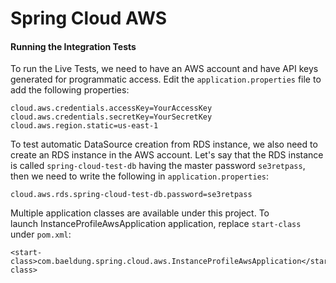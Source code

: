# Spring Cloud AWS

#### Running the Integration Tests

To run the Live Tests, we need to have an AWS account and have API keys generated for programmatic access. Edit 
the `application.properties` file to add the following properties:

```
cloud.aws.credentials.accessKey=YourAccessKey
cloud.aws.credentials.secretKey=YourSecretKey
cloud.aws.region.static=us-east-1
```

To test automatic DataSource creation from RDS instance, we also need to create an RDS instance in the AWS account.
Let's say that the RDS instance is called `spring-cloud-test-db` having the master password `se3retpass`, then we need 
to write the following in `application.properties`:

```
cloud.aws.rds.spring-cloud-test-db.password=se3retpass
```
Multiple application classes are available under this project. To launch InstanceProfileAwsApplication application, replace `start-class` under `pom.xml`:

```
<start-class>com.baeldung.spring.cloud.aws.InstanceProfileAwsApplication</start-class>
```
